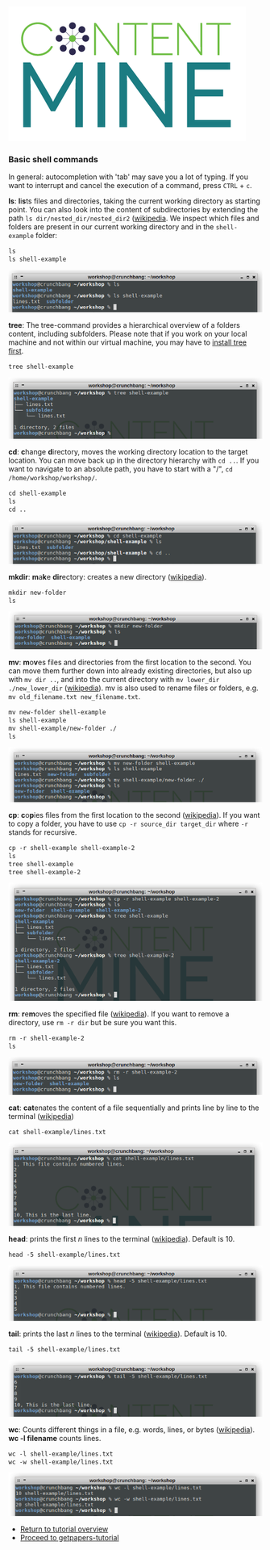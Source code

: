 ![ContentMine logo](https://github.com/ContentMine/assets/blob/master/png/Content_mine(small).png)

### Basic shell commands

In general: autocompletion with 'tab' may save you a lot of typing. If you want to interrupt and cancel the execution of a command, press ```CTRL``` + ```c```.

**ls**: **l**i**s**ts files and directories, taking the current working directory as starting point. You can also look into the content of subdirectories by extending the path ```ls dir/nested_dir/nested_dir2``` ([wikipedia](https://en.wikipedia.org/wiki/Ls). We inspect which files and folders are present in our current working directory and in the `shell-example` folder:
```
ls
ls shell-example
```
![ls](../../assets/images/software/shell/ls.png)


**tree**: The tree-command provides a hierarchical overview of a folders content, including subfolders. Please note that if you work on your local machine and not within our virtual machine, you may have to [install tree first](https://askubuntu.com/questions/431251/how-to-print-the-directory-tree-in-terminal).
```
tree shell-example
```
![tree](../../assets/images/software/shell/tree.png)


**cd**: **c**hange **d**irectory, moves the working directory location to the target location. You can move back up in the directory hierarchy with `cd ..`. If you want to navigate to an absolute path, you have to start with a "/", `cd /home/workshop/workshop/`.
```
cd shell-example
ls
cd ..
```
![cd](../../assets/images/software/shell/cd.png)


**mkdir**: **m**a**k**e **dir**ectory: creates a new directory ([wikipedia](https://en.wikipedia.org/wiki/Cd_(command))).
```
mkdir new-folder
ls
```
![mkdir](../../assets/images/software/shell/mkdir.png)


**mv**: **m**o**v**es files and directories from the first location to the second. You can move them further down into already existing directories, but also up with ```mv dir ..```, and into the current directory with ```mv lower_dir ./new_lower_dir``` ([wikipedia](https://en.wikipedia.org/wiki/Mkdir)). mv is also used to rename files or folders, e.g. ```mv old_filename.txt new_filename.txt```.
```
mv new-folder shell-example
ls shell-example
mv shell-example/new-folder ./
ls
```
![mv](../../assets/images/software/shell/mv.png)


**cp**: **c**o**p**ies files from the first location to the second ([wikipedia](https://en.wikipedia.org/wiki/Cp_(Unix))). If you want to copy a folder, you have to use ```cp -r source_dir target_dir``` where ```-r``` stands for recursive.
```
cp -r shell-example shell-example-2
ls
tree shell-example
tree shell-example-2
```
![cp](../../assets/images/software/shell/cp.png)


**rm**: **r**e**m**oves the specified file ([wikipedia](https://en.wikipedia.org/wiki/Rm_(Unix))). If you want to remove a directory, use ```rm -r dir``` but be sure you want this.
```
rm -r shell-example-2
ls
```
![rm](../../assets/images/software/shell/rm.png)


**cat**: **cat**enates the content of a file sequentially and prints line by line to the terminal ([wikipedia](https://en.wikipedia.org/wiki/Cat_%28Unix%29))
```
cat shell-example/lines.txt
```
![cat](../../assets/images/software/shell/cat.png)


**head**: prints the first *n* lines to the terminal ([wikipedia](https://en.wikipedia.org/wiki/Head_(Unix))). Default is 10.
```
head -5 shell-example/lines.txt
```
![head](../../assets/images/software/shell/head.png)


**tail**: prints the last *n* lines to the terminal ([wikipedia](https://en.wikipedia.org/wiki/Tail_(Unix))). Default is 10.
```
tail -5 shell-example/lines.txt
```
![tail](../../assets/images/software/shell/tail.png)


**wc**: Counts different things in a file, e.g. words, lines, or bytes ([wikipedia](https://en.wikipedia.org/wiki/Wc_%28Unix%29)). **wc -l filename** counts lines.
```
wc -l shell-example/lines.txt
wc -w shell-example/lines.txt
```
![wc](../../assets/images/software/shell/wc.png)


* [Return to tutorial overview](..)
* [Proceed to getpapers-tutorial](../getpapers)